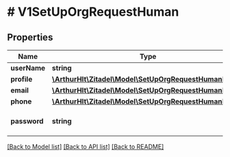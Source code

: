 # # V1SetUpOrgRequestHuman

## Properties

Name | Type | Description | Notes
------------ | ------------- | ------------- | -------------
**userName** | **string** |  |
**profile** | [**\ArthurHlt\Zitadel\Model\SetUpOrgRequestHumanProfile**](SetUpOrgRequestHumanProfile.md) |  |
**email** | [**\ArthurHlt\Zitadel\Model\SetUpOrgRequestHumanEmail**](SetUpOrgRequestHumanEmail.md) |  |
**phone** | [**\ArthurHlt\Zitadel\Model\SetUpOrgRequestHumanPhone**](SetUpOrgRequestHumanPhone.md) |  | [optional]
**password** | **string** | the initial password of the user |

[[Back to Model list]](../../README.md#models) [[Back to API list]](../../README.md#endpoints) [[Back to README]](../../README.md)
